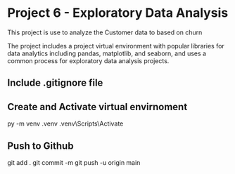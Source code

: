 # Project 6 - Exploratory Data Analysis

This project is use to analyze the Customer data to based on churn

The project includes a project virtual environment with popular libraries for data analytics including pandas, matplotlib, and seaborn, and uses a common process for exploratory data analysis projects.

## Include .gitignore file

## Create and Activate virtual envirnoment 
py -m venv .venv
.venv\Scripts\Activate

## Push to Github
git add .
git commit -m
git push -u origin main





